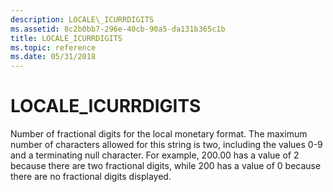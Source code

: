 ```yaml
---
description: LOCALE\_ICURRDIGITS
ms.assetid: 8c2b0bb7-296e-40cb-90a5-da131b365c1b
title: LOCALE_ICURRDIGITS
ms.topic: reference
ms.date: 05/31/2018
---
```


# LOCALE\_ICURRDIGITS

Number of fractional digits for the local monetary format. The maximum number of characters allowed for this string is two, including the values 0-9 and a terminating null character. For example, 200.00 has a value of 2 because there are two fractional digits, while 200 has a value of 0 because there are no fractional digits displayed.

 

 



